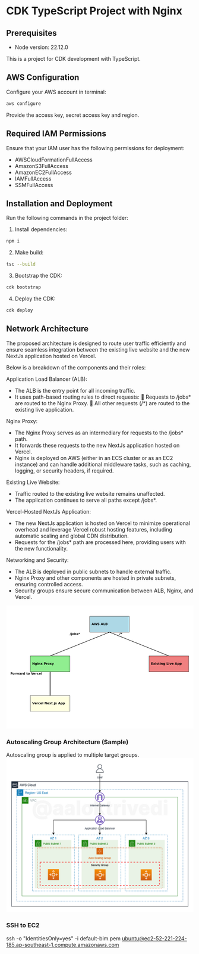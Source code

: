 # CDK TypeScript Project with Nginx

## Prerequisites

- Node version: 22.12.0

This is a project for CDK development with TypeScript.

## AWS Configuration

Configure your AWS account in terminal:

```bash
aws configure
```

Provide the access key, secret access key and region.

## Required IAM Permissions

Ensure that your IAM user has the following permissions for deployment:

- AWSCloudFormationFullAccess
- AmazonS3FullAccess
- AmazonEC2FullAccess
- IAMFullAccess
- SSMFullAccess

## Installation and Deployment

Run the following commands in the project folder:

1. Install dependencies:

```bash
npm i
```

2. Make build:

```bash
tsc --build
```

3. Bootstrap the CDK:

```bash
cdk bootstrap
```

4. Deploy the CDK:

```bash
cdk deploy
```

## Network Architecture

The proposed architecture is designed to route user traffic efficiently and
ensure seamless integration between the existing live website and the new NextJs
application hosted on Vercel.

Below is a breakdown of the components and their roles:

Application Load Balancer (ALB):

- The ALB is the entry point for all incoming traffic.
- It uses path-based routing rules to direct requests: 🔹 Requests to /jobs* are
  routed to the Nginx Proxy. 🔹 All other requests (/*) are routed to the
  existing live application.

Nginx Proxy:

- The Nginx Proxy serves as an intermediary for requests to the /jobs\* path.
- It forwards these requests to the new NextJs application hosted on Vercel.
- Nginx is deployed on AWS (either in an ECS cluster or as an EC2 instance) and
  can handle additional middleware tasks, such as caching, logging, or security
  headers, if required.

Existing Live Website:

- Traffic routed to the existing live website remains unaffected.
- The application continues to serve all paths except /jobs\*.

Vercel-Hosted NextJs Application:

- The new NextJs application is hosted on Vercel to minimize operational
  overhead and leverage Vercel robust hosting features, including automatic
  scaling and global CDN distribution.
- Requests for the /jobs\* path are processed here, providing users with the new
  functionality.

Networking and Security:

- The ALB is deployed in public subnets to handle external traffic.
- Nginx Proxy and other components are hosted in private subnets, ensuring
  controlled access.
- Security groups ensure secure communication between ALB, Nginx, and Vercel.

![alt text](image-1.png)

### Autoscaling Group Architecture (Sample)

Autoscaling group is applied to multiple target groups. ![alt text](image-2.png)

### SSH to EC2

ssh -o "IdentitiesOnly=yes" -i default-bim.pem
ubuntu@ec2-52-221-224-185.ap-southeast-1.compute.amazonaws.com
